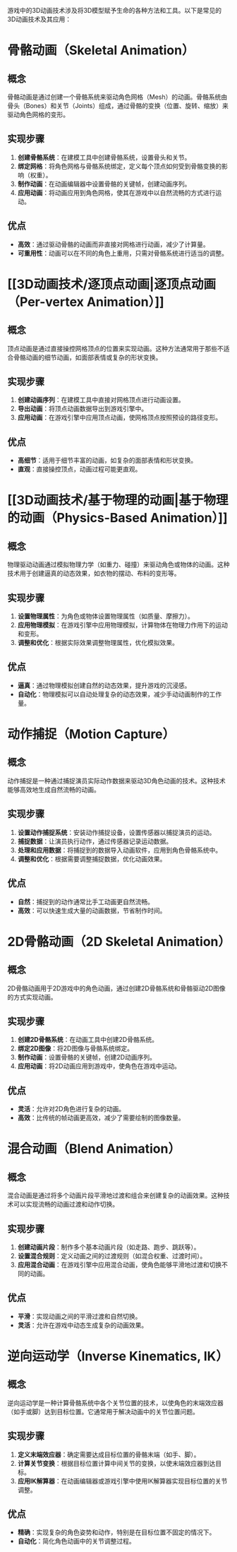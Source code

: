 游戏中的3D动画技术涉及将3D模型赋予生命的各种方法和工具。以下是常见的3D动画技术及其应用：

# 骨骼动画（Skeletal Animation）

## 概念
骨骼动画是通过创建一个骨骼系统来驱动角色网格（Mesh）的动画。骨骼系统由骨头（Bones）和关节（Joints）组成，通过骨骼的变换（位置、旋转、缩放）来驱动角色网格的变形。

## 实现步骤
1. **创建骨骼系统**：在建模工具中创建骨骼系统，设置骨头和关节。
2. **绑定网格**：将角色网格与骨骼系统绑定，定义每个顶点如何受到骨骼变换的影响（权重）。
3. **制作动画**：在动画编辑器中设置骨骼的关键帧，创建动画序列。
4. **应用动画**：将动画应用到角色网格，使其在游戏中以自然流畅的方式进行运动。

## 优点
- **高效**：通过驱动骨骼的动画而非直接对网格进行动画，减少了计算量。
- **可重用性**：动画可以在不同的角色上重用，只需对骨骼系统进行适当的调整。

# [[3D动画技术/逐顶点动画|逐顶点动画（Per-vertex Animation）]]

## 概念
顶点动画是通过直接操控网格顶点的位置来实现动画。这种方法通常用于那些不适合骨骼动画的细节动画，如面部表情或复杂的形状变换。

## 实现步骤
1. **创建动画序列**：在建模工具中直接对网格顶点进行动画设置。
2. **导出动画**：将顶点动画数据导出到游戏引擎中。
3. **应用动画**：在游戏引擎中应用顶点动画，使网格顶点按照预设的路径变形。

## 优点
- **高细节**：适用于细节丰富的动画，如复杂的面部表情和形状变换。
- **直观**：直接操控顶点，动画过程可能更直观。

# [[3D动画技术/基于物理的动画|基于物理的动画（Physics-Based Animation）]]

## 概念
物理驱动动画通过模拟物理力学（如重力、碰撞）来驱动角色或物体的动画。这种技术用于创建逼真的动态效果，如衣物的摆动、布料的变形等。

## 实现步骤
1. **设置物理属性**：为角色或物体设置物理属性（如质量、摩擦力）。
2. **应用物理模拟**：在游戏引擎中应用物理模拟，计算物体在物理力作用下的运动和变形。
3. **调整和优化**：根据实际效果调整物理属性，优化模拟效果。

## 优点
- **逼真**：通过物理模拟创建自然的动态效果，提升游戏的沉浸感。
- **自动化**：物理模拟可以自动处理复杂的动态效果，减少手动动画制作的工作量。

# 动作捕捉（Motion Capture）

## 概念
动作捕捉是一种通过捕捉演员实际动作数据来驱动3D角色动画的技术。这种技术能够高效地生成自然流畅的动画。

## 实现步骤
1. **设置动作捕捉系统**：安装动作捕捉设备，设置传感器以捕捉演员的运动。
2. **捕捉数据**：让演员执行动作，通过传感器记录运动数据。
3. **处理和应用数据**：将捕捉到的数据导入动画软件，应用到角色骨骼系统中。
4. **调整和优化**：根据需要调整捕捉数据，优化动画效果。

## 优点
- **自然**：捕捉到的动作通常比手工动画更自然流畅。
- **高效**：可以快速生成大量的动画数据，节省制作时间。

# 2D骨骼动画（2D Skeletal Animation）

## 概念
2D骨骼动画用于2D游戏中的角色动画，通过创建2D骨骼系统和骨骼驱动2D图像的方式实现动画。

## 实现步骤
1. **创建2D骨骼系统**：在动画工具中创建2D骨骼系统。
2. **绑定2D图像**：将2D图像与骨骼系统绑定。
3. **制作动画**：设置骨骼的关键帧，创建2D动画序列。
4. **应用动画**：将2D动画应用到游戏中，使角色在游戏中运动。

## 优点
- **灵活**：允许对2D角色进行复杂的动画。
- **高效**：比传统的帧动画更高效，减少了需要绘制的图像数量。

# 混合动画（Blend Animation）

## 概念
混合动画是通过将多个动画片段平滑地过渡和组合来创建复杂的动画效果。这种技术可以实现流畅的动画过渡和动作切换。

## 实现步骤
1. **创建动画片段**：制作多个基本动画片段（如走路、跑步、跳跃等）。
2. **设置混合规则**：定义动画之间的过渡规则（如混合权重、过渡时间）。
3. **应用混合动画**：在游戏引擎中应用混合动画，使角色能够平滑地过渡和切换不同的动画。

## 优点
- **平滑**：实现动画之间的平滑过渡和自然切换。
- **灵活**：允许在游戏中动态生成复杂的动画效果。

# 逆向运动学（Inverse Kinematics, IK）

## 概念
逆向运动学是一种计算骨骼系统中各个关节位置的技术，以使角色的末端效应器（如手或脚）达到目标位置。它通常用于解决动画中的关节位置问题。

## 实现步骤
1. **定义末端效应器**：确定需要达成目标位置的骨骼末端（如手、脚）。
2. **计算关节变换**：根据目标位置计算中间关节的变换，以使末端效应器到达目标。
3. **应用IK解算器**：在动画编辑器或游戏引擎中使用IK解算器实现目标位置的关节调整。

## 优点
- **精确**：实现复杂的角色姿势和动作，特别是在目标位置不固定的情况下。
- **自动化**：简化角色动画中的关节调整过程。

